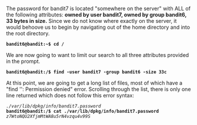 The password for bandit7 is located "somewhere on the server" with ALL of the following attributes: **owned by user bandit7, owned by group bandit6, 33 bytes in size.** Since we do not know where exactly on the server, it would behoove us to begin by navigating out of the home directory and into the root directory. 

**`bandit6@bandit:~$ cd /`**

We are now going to want to limit our search to all three attributes provided in the prompt. 

**`bandit6@bandit:/$ find -user bandit7 -group bandit6 -size 33c`**

At this point, we are going to get a long list of files, most of which have a "find '<filepath>': Permission denied" error. Scrolling through the list, there is only one line returned which does not follow this error syntax:

*`./var/lib/dpkg/info/bandit7.password`*  
**`bandit6@bandit:/$ cat ./var/lib/dpkg/info/bandit7.password`**  
*`z7WtoNQU2XfjmMtWA8u5rN4vzqu4v99S`*  
